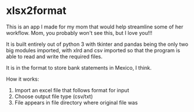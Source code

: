 # xlsx2format

This is an app I made for my mom that would help streamline some of her workflow. Mom, you probably won't see this, but I love you!!!

It is built entirely out of python 3 with tkinter and pandas being the only two big modules imported,
with xlrd and csv imported so that the program is able to read and write the required files.

It is in the format to store bank statements in Mexico, I think.

How it works:
1. Import an excel file that follows format for input
2. Choose output file type (csv/txt)
3. File appears in file directory where original file was
